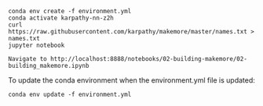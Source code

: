 ```
conda env create -f environment.yml
conda activate karpathy-nn-z2h
curl https://raw.githubusercontent.com/karpathy/makemore/master/names.txt > names.txt
jupyter notebook

Navigate to http://localhost:8888/notebooks/02-building-makemore/02-building_makemore.ipynb
```

To update the conda environment when the environment.yml file is updated:
```
conda env update -f environment.yml
```